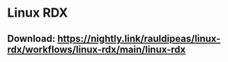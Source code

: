 # Linux RDX
## Download: https://nightly.link/rauldipeas/linux-rdx/workflows/linux-rdx/main/linux-rdx
